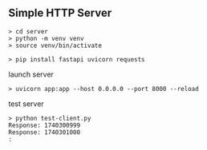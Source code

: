 ## Simple HTTP Server

```
> cd server
> python -m venv venv
> source venv/bin/activate

> pip install fastapi uvicorn requests
```

launch server

```
> uvicorn app:app --host 0.0.0.0 --port 8000 --reload
```

test server

```
> python test-client.py
Response: 1740300999
Response: 1740301000
:
```
